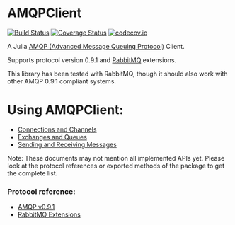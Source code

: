 # AMQPClient

[![Build Status](https://travis-ci.org/tanmaykm/AMQPClient.jl.svg?branch=master)](https://travis-ci.org/tanmaykm/AMQPClient.jl)
[![Coverage Status](https://coveralls.io/repos/tanmaykm/AMQPClient.jl/badge.svg?branch=master&service=github)](https://coveralls.io/github/tanmaykm/AMQPClient.jl?branch=master)
[![codecov.io](http://codecov.io/github/tanmaykm/AMQPClient.jl/coverage.svg?branch=master)](http://codecov.io/github/tanmaykm/AMQPClient.jl?branch=master)

A Julia [AMQP (Advanced Message Queuing Protocol)](http://www.amqp.org/) Client.

Supports protocol version 0.9.1 and [RabbitMQ](https://www.rabbitmq.com/) extensions.
 
This library has been tested with RabbitMQ, though it should also work with other AMQP 0.9.1 compliant systems.

# Using AMQPClient:

- [Connections and Channels](CONNECTIONS.md)
- [Exchanges and Queues](QUEUES.md)
- [Sending and Receiving Messages](SENDRECV.md)

Note: These documents may not mention all implemented APIs yet. Please look at the protocol references or exported methods of the package to get the complete list.

### Protocol reference:

- [AMQP v0.9.1](http://www.amqp.org/resources/download)
- [RabbitMQ Extensions](https://www.rabbitmq.com/extensions.html)
